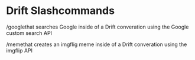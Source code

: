 # Drift Slashcommands

/googlethat searches Google inside of a Drift converation using the Google custom search API

/memethat creates an imgflig meme inside of a Drift converation using the imgflip API
